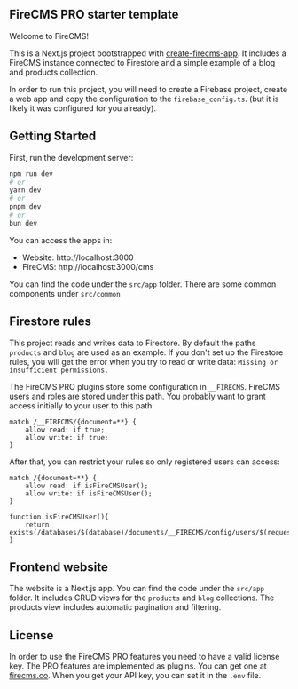 ## FireCMS PRO starter template

Welcome to FireCMS!

This is a Next.js project bootstrapped with [create-firecms-app](https://firecms.co).
It includes a FireCMS instance connected to Firestore and a simple example of a blog and products collection.

In order to run this project, you will need to create a Firebase project,
create a web app and copy the configuration to the `firebase_config.ts`.
(but it is likely it was configured for you already).

## Getting Started

First, run the development server:

```bash
npm run dev
# or
yarn dev
# or
pnpm dev
# or
bun dev
```

You can access the apps in:
- Website: http://localhost:3000
- FireCMS: http://localhost:3000/cms

You can find the code under the `src/app` folder.
There are some common components under `src/common`


## Firestore rules

This project reads and writes data to Firestore. 
By default the paths `products` and `blog` are used as an example.
If you don't set up the Firestore rules, you will get the error when you try to read or write data:
`Missing or insufficient permissions.`

The FireCMS PRO plugins store some configuration in `__FIRECMS`. FireCMS users and
roles are stored under this path. You probably want to grant access initially 
to your user to this path:

```
match /__FIRECMS/{document=**} {
    allow read: if true;
    allow write: if true;
}
```

After that, you can restrict your rules so only registered users can access:

```
match /{document=**} {
    allow read: if isFireCMSUser();
    allow write: if isFireCMSUser();
}

function isFireCMSUser(){
    return exists(/databases/$(database)/documents/__FIRECMS/config/users/$(request.auth.token.email));
}
```

## Frontend website

The website is a Next.js app. You can find the code under the `src/app` folder.
It includes CRUD views for the `products` and `blog` collections.
The products view includes automatic pagination and filtering.


## License 

In order to use the FireCMS PRO features you need to have a valid license key. 
The PRO features are implemented as plugins.
You can get one at [firecms.co](https://app.firecms.co/subscriptions).
When you get your API key, you can set it in the `.env` file.

